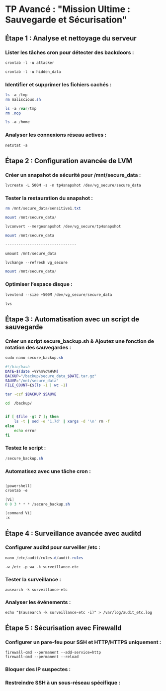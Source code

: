 # TP Avancé : "Mission Ultime : Sauvegarde et Sécurisation"

## Étape 1 : Analyse et nettoyage du serveur 

### Lister les tâches cron pour détecter des backdoors :

```powershell
crontab -l -u attacker

crontab -l -u hidden_data
```

### Identifier et supprimer les fichiers cachés :

```powershell
ls -a /tmp
rm maliscious.sh

ls -a /var/tmp
rm .nop

ls -a /home 
```

### Analyser les connexions réseau actives :

```powershell
netstat -a
```

## Étape 2 : Configuration avancée de LVM

### Créer un snapshot de sécurité pour /mnt/secure_data :

```powershell
lvcreate -L 500M -s -n tp4snapshot /dev/vg_secure/secure_data
```

### Tester la restauration du snapshot :

```powershell
rm /mnt/secure_data/sensitive1.txt

mount /mnt/secure_data/

lvconvert --mergesnapshot /dev/vg_secure/tp4snapshot

mount /mnt/secure_data

--------------------------------

umount /mnt/secure_data

lvchange --refresh vg_secure

mount /mnt/secure_data/
```

### Optimiser l’espace disque :

```powershell
lvextend --size +500M /dev/vg_secure/secure_data

lvs 
```

## Étape 3 : Automatisation avec un script de sauvegarde

### Créer un script secure_backup.sh & Ajoutez une fonction de rotation des sauvegardes :

```powershell
sudo nano secure_backup.sh
```

```sh
#!/bin/bash
DATE=$(date +%Y%m%d%H%M)
BACKUP="/backup/secure_data_$DATE.tar.gz"
SAUVE="/mnt/secure_data"
FILE_COUNT=£$(ls -1 | wc -1)

tar -czf $BACKUP $SAUVE

cd  /backup/


if [ $file -gt 7 ]; then
    ls -t | sed -e '1,7d' | xargs -d '\n' rm -f
else 
    echo error
fi
```

### Testez le script :

```powershell 
/secure_backup.sh
```

### Automatisez avec une tâche cron :

```powershell

[powershell]
crontab -e

[Vi]
0 0 3 * * * /secure_backup.sh

[command Vi]
:x 
```

## Étape 4 : Surveillance avancée avec auditd

### Configurer auditd pour surveiller /etc :

```powershell
nano /etc/audit/rules.d/audit.rules
``` 

```
-w /etc -p wa -k surveillance-etc
```

### Tester la surveillance :
```
ausearch -k surveillance-etc
```

### Analyser les événements :
```
echo "$(ausearch -k surveillance-etc -i)" > /var/log/audit_etc.log
```
## Étape 5 : Sécurisation avec Firewalld

### Configurer un pare-feu pour SSH et HTTP/HTTPS uniquement :

```
firewall-cmd --permanent --add-service=http
firewall-cmd --permanent --reload
```

### Bloquer des IP suspectes :

### Restreindre SSH à un sous-réseau spécifique :



